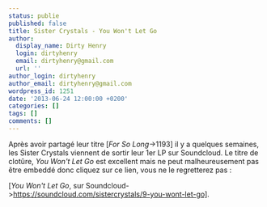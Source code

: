 ```yaml
---
status: publie
published: false
title: Sister Crystals - You Won't Let Go
author:
  display_name: Dirty Henry
  login: dirtyhenry
  email: dirtyhenry@gmail.com
  url: ''
author_login: dirtyhenry
author_email: dirtyhenry@gmail.com
wordpress_id: 1251
date: '2013-06-24 12:00:00 +0200'
categories: []
tags: []
comments: []
---
```

Après avoir partagé leur titre [*For So Long*->1193] il y a quelques semaines, les Sister Crystals viennent de sortir leur 1er LP sur Soundcloud. Le titre de clotûre, *You Won't Let Go* est excellent mais ne peut malheureusement pas être embeddé donc cliquez sur ce lien, vous ne le regretterez pas : 

[*You Won't Let Go*, sur Soundcloud->https://soundcloud.com/sistercrystals/9-you-wont-let-go].
